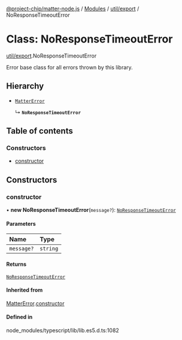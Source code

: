 [@project-chip/matter-node.js](../README.md) / [Modules](../modules.md) / [util/export](../modules/util_export.md) / NoResponseTimeoutError

# Class: NoResponseTimeoutError

[util/export](../modules/util_export.md).NoResponseTimeoutError

Error base class for all errors thrown by this library.

## Hierarchy

- [`MatterError`](exports_common.MatterError.md)

  ↳ **`NoResponseTimeoutError`**

## Table of contents

### Constructors

- [constructor](util_export.NoResponseTimeoutError.md#constructor)

## Constructors

### constructor

• **new NoResponseTimeoutError**(`message?`): [`NoResponseTimeoutError`](util_export.NoResponseTimeoutError.md)

#### Parameters

| Name | Type |
| :------ | :------ |
| `message?` | `string` |

#### Returns

[`NoResponseTimeoutError`](util_export.NoResponseTimeoutError.md)

#### Inherited from

[MatterError](exports_common.MatterError.md).[constructor](exports_common.MatterError.md#constructor)

#### Defined in

node_modules/typescript/lib/lib.es5.d.ts:1082
